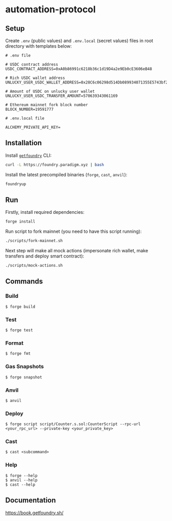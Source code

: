 # automation-protocol

## Setup

Create `.env` (public values) and `.env.local` (secret values) files in root directory with templates below:

```
# .env file

# USDC contract address
USDC_CONTRACT_ADDRESS=0xA0b86991c6218b36c1d19D4a2e9Eb0cE3606eB48

# Rich USDC wallet address
UNLUCKY_USER_USDC_WALLET_ADDRESS=0x28C6c06298d514Db089934071355E5743bf21d60

# Amount of USDC on unlucky user wallet
UNLUCKY_USER_USDC_TRANSFER_AMOUNT=570639343061169

# Ethereum mainnet fork block number
BLOCK_NUMBER=19591777
```

```
# .env.local file

ALCHEMY_PRIVATE_API_KEY=
```

## Installation

Install [`getfoundry`](https://book.getfoundry.sh/getting-started/installation) CLI:

```bash
curl -L https://foundry.paradigm.xyz | bash
```

Install the latest precompiled binaries (`forge`, `cast`, `anvil`):

```bash
foundryup
```

## Run

Firstly, install required dependencies:

```bash
forge install
```

Run script to fork mainnet (you need to have this script running):

```bash
./scripts/fork-mainnet.sh
```

Next step will make all mock actions (impersonate rich wallet, make transfers and deploy smart contract):

```bash
./scripts/mock-actions.sh
```

## Commands

### Build

```shell
$ forge build
```

### Test

```shell
$ forge test
```

### Format

```shell
$ forge fmt
```

### Gas Snapshots

```shell
$ forge snapshot
```

### Anvil

```shell
$ anvil
```

### Deploy

```shell
$ forge script script/Counter.s.sol:CounterScript --rpc-url <your_rpc_url> --private-key <your_private_key>
```

### Cast

```shell
$ cast <subcommand>
```

### Help

```shell
$ forge --help
$ anvil --help
$ cast --help
```

## Documentation

https://book.getfoundry.sh/
